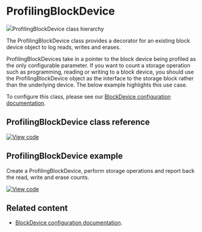 # ProfilingBlockDevice

<span class="images">![](http://os.mbed.com/docs/v6.16/mbed-os-api-doxy/classmbed_1_1_profiling_block_device.png)<span>ProfilingBlockDevice class hierarchy</span></span>

The ProfilingBlockDevice class provides a decorator for an existing block device object to log reads, writes and erases.

ProfilingBlockDevices take in a pointer to the block device being profiled as the only configurable parameter. If you want to count a storage operation such as programming, reading or writing to a block device, you should use the ProfilingBlockDevice object as the interface to the storage block rather than the underlying device. The below example highlights this use case.

To configure this class, please see our [BlockDevice configuration documentation](../apis/data-options-and-config.html).

## ProfilingBlockDevice class reference

[![View code](https://www.mbed.com/embed/?type=library)](http://os.mbed.com/docs/v6.16/mbed-os-api-doxy/classmbed_1_1_profiling_block_device.html)

## ProfilingBlockDevice example

Create a ProfilingBlockDevice, perform storage operations and report back the read, write and erase counts.

[![View code](https://www.mbed.com/embed/?url=https://github.com/ARMmbed/mbed-os-snippet-ProfilingBlockDevice/tree/v6.7)](https://github.com/ARMmbed/mbed-os-snippet-ProfilingBlockDevice/blob/v6.7/main.cpp)

## Related content

- [BlockDevice configuration documentation](../apis/data-options-and-config.html).
